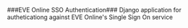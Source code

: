 ###EVE Online SSO Authentication###
Django application for autheticationg against EVE Online's Single Sign On service